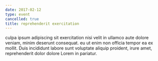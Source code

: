 ```yaml
---
date: 2017-02-12
type: event
cancelled: true
title: reprehenderit exercitation
---
```

culpa ipsum adipiscing sit exercitation nisi velit in ullamco aute dolore veniam, minim deserunt consequat. eu ut enim non officia tempor ea ex mollit. Duis incididunt labore sunt voluptate aliquip proident, irure amet, reprehenderit dolor dolore Lorem in pariatur.